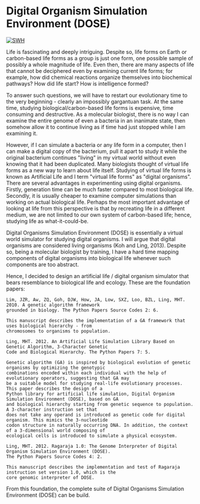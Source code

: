 Digital Organism Simulation Environment (DOSE)
==============================================

[![SWH](https://archive.softwareheritage.org/badge/origin/https://github.com/mauriceling/dose/)](https://archive.softwareheritage.org/browse/origin/directory/?origin_url=https://github.com/mauriceling/dose/)

Life is fascinating and deeply intriguing. Despite so, life forms on Earth or carbon-based life forms as a group is just one form, one possible sample of possibly a whole magnitude of life. Even then, there are many aspects of life that cannot be deciphered even by examining current life forms; for example, how did chemical reactions organize themselves into biochemical pathways? How did life start? How is intelligence formed?

To answer such questions, we will have to restart our evolutionary time to the very beginning - clearly an impossibly gargantuan task. At the same time, studying biological/carbon-based life forms is expensive, time consuming and destructive. As a molecular biologist, there is no way I can examine the entire genome of even a bacteria in an inanimate state, then somehow allow it to continue living as if time had just stopped while I am examining it.

However, if I can simulate a bacteria or any life form in a computer, then I can make a digital copy of the bacterium, pull it apart to study it while the original bacterium continues "living" in my virtual world without even knowing that it had been duplicated. Many biologists thought of virtual life forms as a new way to learn about life itself. Studying of virtual life forms is known as Artificial Life and I term "virtual life forms" as "digital organisms". There are several advantages in experimenting using digital organisms. Firstly, generation time can be much faster compared to most biological life. Secondly, it is usually cheaper to examine computer simulations than working on actual biological life. Perhaps the most important advantage of looking at life from this perspective is that by recreating life in a different medium, we are not limited to our own system of carbon-based life; hence, studying life as what-it-could-be.

Digital Organisms Simulation Environment (DOSE) is essentially a virtual world simulator for studying digital organisms. I will argue that digital organisms are considered living organisms (Koh and Ling, 2013). Despite so, being a molecular biologist by training, I have a hard time mapping components of digital organisms into biological life whenever such components are too abstract.

Hence, I decided to design an artificial life / digital organism simulator that bears resemblance to biological life and ecology. These are the foundation papers:

    Lim, JZR, Aw, ZQ, Goh, DJW, How, JA, Low, SXZ, Loo, BZL, Ling, MHT. 2010. A genetic algorithm framework 
    grounded in biology. The Python Papers Source Codes 2: 6.

    This manuscript describes the implementation of a GA framework that uses biological hierarchy - from 
    chromosomes to organisms to population.

    Ling, MHT. 2012. An Artificial Life Simulation Library Based on Genetic Algorithm, 3-Character Genetic 
    Code and Biological Hierarchy. The Python Papers 7: 5. 

    Genetic algorithm (GA) is inspired by biological evolution of genetic organisms by optimizing the genotypic 
    combinations encoded within each individual with the help of evolutionary operators, suggesting that GA may 
    be a suitable model for studying real-life evolutionary processes. This paper describes the design of a 
    Python library for artificial life simulation, Digital Organism Simulation Environment (DOSE), based on GA 
    and biological hierarchy starting from genetic sequence to population. A 3-character instruction set that 
    does not take any operand is introduced as genetic code for digital organism. This mimics the 3-nucleotide 
    codon structure in naturally occurring DNA. In addition, the context of a 3-dimensional world composing of 
    ecological cells is introduced to simulate a physical ecosystem.

    Ling, MHT. 2012. Ragaraja 1.0: The Genome Interpreter of Digital Organism Simulation Environment (DOSE). 
    The Python Papers Source Codes 4: 2.

    This manuscript describes the implementation and test of Ragaraja instruction set version 1.0, which is the 
    core genomic interpreter of DOSE.

From this foundation, the complete suite of Digital Organisms Simulation Environment (DOSE) can be build.

